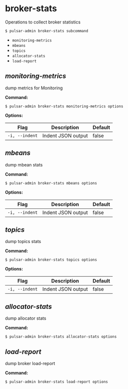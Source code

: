 # broker-stats

Operations to collect broker statistics


```shell
$ pulsar-admin broker-stats subcommand
```

* `monitoring-metrics`
* `mbeans`
* `topics`
* `allocator-stats`
* `load-report`


## <em>monitoring-metrics</em>

dump metrics for Monitoring

**Command:**

```shell
$ pulsar-admin broker-stats monitoring-metrics options
```

**Options:**

|Flag|Description|Default|
|---|---|---|
| `-i, --indent` | Indent JSON output|false||


## <em>mbeans</em>

dump mbean stats

**Command:**

```shell
$ pulsar-admin broker-stats mbeans options
```

**Options:**

|Flag|Description|Default|
|---|---|---|
| `-i, --indent` | Indent JSON output|false||


## <em>topics</em>

dump topics stats

**Command:**

```shell
$ pulsar-admin broker-stats topics options
```

**Options:**

|Flag|Description|Default|
|---|---|---|
| `-i, --indent` | Indent JSON output|false||


## <em>allocator-stats</em>

dump allocator stats

**Command:**

```shell
$ pulsar-admin broker-stats allocator-stats options
```



## <em>load-report</em>

dump broker load-report

**Command:**

```shell
$ pulsar-admin broker-stats load-report options
```


